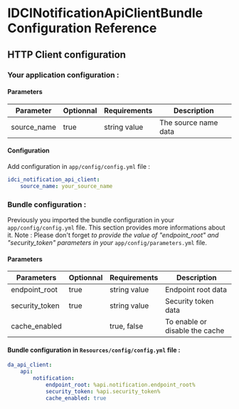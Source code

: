 IDCINotificationApiClientBundle Configuration Reference
=======================================================

HTTP Client configuration
-------------------------

### Your application configuration :

#### Parameters
| Parameter      | Optionnal | Requirements | Description
|----------------|-----------|--------------|------------
| source_name    | true      | string value | The source name data

#### Configuration
Add configuration in `app/config/config.yml` file :
```yml
idci_notification_api_client:
    source_name: your_source_name
```

### Bundle configuration :
Previously you imported the bundle configuration in your `app/config/config.yml` file.
This section provides more informations about it.
Note : Please don't forget *to provide the value of "endpoint_root" and "security_token" parameters in your* `app/config/parameters.yml` file.

#### Parameters
| Parameters     | Optionnal | Requirements  | Description
|----------------|-----------|---------------|------------
| endpoint_root  | true      | string value  | Endpoint root data
| security_token | true      | string value  | Security token data
| cache_enabled  |           | true, false   | To enable or disable the cache

#### Bundle configuration in `Resources/config/config.yml` file :
```yml
da_api_client:
    api:
        notification:
            endpoint_root: %api.notification.endpoint_root%
            security_token: %api.security_token%
            cache_enabled: true
```
####
